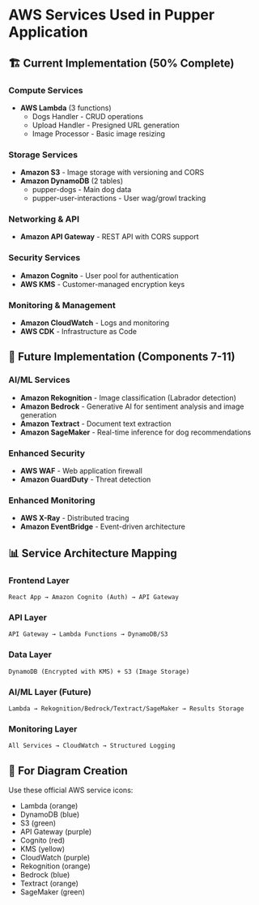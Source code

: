 # AWS Services Used in Pupper Application

## 🏗️ **Current Implementation (50% Complete)**

### **Compute Services**
- **AWS Lambda** (3 functions)
  - Dogs Handler - CRUD operations
  - Upload Handler - Presigned URL generation
  - Image Processor - Basic image resizing

### **Storage Services**
- **Amazon S3** - Image storage with versioning and CORS
- **Amazon DynamoDB** (2 tables)
  - pupper-dogs - Main dog data
  - pupper-user-interactions - User wag/growl tracking

### **Networking & API**
- **Amazon API Gateway** - REST API with CORS support

### **Security Services**
- **Amazon Cognito** - User pool for authentication
- **AWS KMS** - Customer-managed encryption keys

### **Monitoring & Management**
- **Amazon CloudWatch** - Logs and monitoring
- **AWS CDK** - Infrastructure as Code

## 🚀 **Future Implementation (Components 7-11)**

### **AI/ML Services**
- **Amazon Rekognition** - Image classification (Labrador detection)
- **Amazon Bedrock** - Generative AI for sentiment analysis and image generation
- **Amazon Textract** - Document text extraction
- **Amazon SageMaker** - Real-time inference for dog recommendations

### **Enhanced Security**
- **AWS WAF** - Web application firewall
- **Amazon GuardDuty** - Threat detection

### **Enhanced Monitoring**
- **AWS X-Ray** - Distributed tracing
- **Amazon EventBridge** - Event-driven architecture

## 📊 **Service Architecture Mapping**

### **Frontend Layer**
```
React App → Amazon Cognito (Auth) → API Gateway
```

### **API Layer**
```
API Gateway → Lambda Functions → DynamoDB/S3
```

### **Data Layer**
```
DynamoDB (Encrypted with KMS) + S3 (Image Storage)
```

### **AI/ML Layer (Future)**
```
Lambda → Rekognition/Bedrock/Textract/SageMaker → Results Storage
```

### **Monitoring Layer**
```
All Services → CloudWatch → Structured Logging
```

## 🎯 **For Diagram Creation**

Use these official AWS service icons:
- Lambda (orange)
- DynamoDB (blue) 
- S3 (green)
- API Gateway (purple)
- Cognito (red)
- KMS (yellow)
- CloudWatch (purple)
- Rekognition (orange)
- Bedrock (blue)
- Textract (orange)
- SageMaker (green)